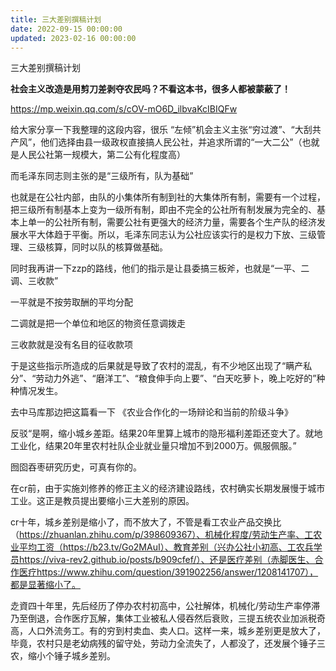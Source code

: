 ```yaml
---
title: 三大差别撰稿计划
date: 2022-09-15 00:00:00
updated: 2023-02-16 00:00:00
---
```


三大差别撰稿计划

**社会主义改造是用剪刀差剥夺农民吗？不看这本书，很多人都被蒙蔽了！**

https://mp.weixin.qq.com/s/cOV-mO6D_ilbvaKcIBIQFw

给大家分享一下我整理的这段内容，很乐
“左倾”机会主义主张“穷过渡”、“大刮共产风”，他们选择由县一级政权直接搞人民公社，并追求所谓的“一大二公”（也就是人民公社第一规模大，第二公有化程度高）

而毛泽东同志则主张的是“三级所有，队为基础”

也就是在公社内部，由队的小集体所有制到社的大集体所有制，需要有一个过程，把三级所有制基本上变为一级所有制，即由不完全的公社所有制发展为完全的、基本上单一的公社所有制，需要公社有更强大的经济力量，需要各个生产队的经济发展水平大体趋于平衡。所以，毛泽东同志认为公社应该实行的是权力下放、三级管理、三级核算，同时以队的核算做基础。

同时我再讲一下zzp的路线，他们的指示是让县委搞三板斧，也就是“一平、二调、三收款”

一平就是不按劳取酬的平均分配

二调就是把一个单位和地区的物资任意调拨走

三收款就是没有名目的征收款项

于是这些指示所造成的后果就是导致了农村的混乱，有不少地区出现了“瞒产私分”、“劳动力外逃”、“磨洋工”、“粮食伸手向上要”、“白天吃萝卜，晚上吃好的”种种情况发生。

去中马库那边把这篇看一下
《农业合作化的一场辩论和当前的阶级斗争》

反驳“是啊，缩小城乡差距。结果20年里算上城市的隐形福利差距还变大了。就地工业化，结果20年里农村社队企业就业量只增加不到2000万。佩服佩服。”

囫囵吞枣研究历史，可真有你的。

在cr前，由于实施刘修养的修正主义的经济建设路线，农村确实长期发展慢于城市工业。这正是教员提出要缩小三大差别的原因。

cr十年，城乡差别是缩小了，而不放大了，不管是看工农业产品交换比（https://zhuanlan.zhihu.com/p/398609367）、机械化程度/劳动生产率、工农业平均工资（https://b23.tv/Go2MAuI）、教育差别（兴办公社小初高、工农兵学员https://viva-rev2.github.io/posts/b909cfef/）、还是医疗差别（赤脚医生、合作医疗https://www.zhihu.com/question/391902256/answer/1208141707），都是显著缩小了。

赱資四十年里，先后经历了停办农村初高中，公社解体，机械化/劳动生产率停滞乃至倒退，合作医疗瓦解，集体工业被私人侵吞然后衰败，三提五统农业加派税奇高，人口外流务工。有的穷到村卖血、卖人口。这样一来，城乡差别更是放大了，毕竟，农村只是老幼病残的留守处，劳动力全流失了，人都没了，还发展个锤子三农，缩小个锤子城乡差别。

